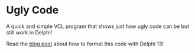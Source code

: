 # Ugly Code

A quick and simple VCL program that shows just how ugly code can be but still work in Delphi!

Read the [blog post](https://corneliusconcepts.tech/code-formatting-delphi-13) about how to format this code with Delphi 13!
